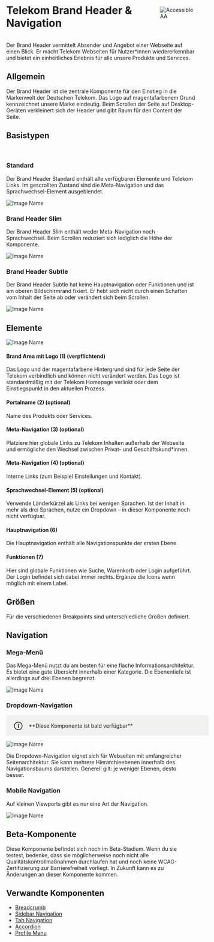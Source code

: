 <div style="display: inline-flex; align-items: center; justify-content: space-between; width: 100%;">
    <h1>Telekom Brand Header & Navigation</h1>
    <img src="assets/aa.png" alt="Accessible AA" />
</div>

Der Brand Header vermittelt Absender und Angebot einer Webseite auf einen Blick. Er macht Telekom Webseiten für Nutzer\*innen wiedererkennbar und bietet ein einheitliches Erlebnis für alle unsere Produkte und Services.

## Allgemein

Der Brand Header ist die zentrale Komponente für den Einstieg in die Markenwelt der Deutschen Telekom. Das Logo auf magentafarbenem Grund kennzeichnet unsere Marke eindeutig. Beim Scrollen der Seite auf Desktop-Geräten verkleinert sich der Header und gibt Raum für den Content der Seite.

## Basistypen

<br/>

### Standard

Der Brand Header Standard enthält alle verfügbaren Elemente und Telekom Links.
Im gescrollten Zustand sind die Meta-Navigation und das Sprachwechsel-Element ausgeblendet.

![Image Name](assets/3_components/beta-brand-header/1_DE_brandheader_brandbar_standard.png)

### Brand Header Slim

Der Brand Header Slim enthält weder Meta-Navigation noch Sprachwechsel. Beim Scrollen reduziert sich lediglich die Höhe der Komponente.

![Image Name](assets/3_components/beta-brand-header/2_DE_brandheader_brandbar_slim.png)

### Brand Header Subtle

Der Brand Header Subtle hat keine Hauptnavigation oder Funktionen und ist am oberen Bildschirmrand fixiert. Er hebt sich nicht durch einen Schatten vom Inhalt der Seite ab oder verändert sich beim Scrollen.

![Image Name](assets/3_components/beta-brand-header/3_brandheader_brandbar_subtle.png)

## Elemente

![Image Name](assets/3_components/beta-brand-header/4_brandheader_brandbar_elements.png)

#### Brand Area mit Logo (1) (verpflichtend)

Das Logo und der magentafarbene Hintergrund sind für jede Seite der Telekom verbindlich und können nicht verändert werden. Das Logo ist standardmäßig mit der Telekom Homepage verlinkt oder dem Einstiegspunkt in den aktuellen Prozess.

#### Portalname (2) (optional)

Name des Produkts oder Services.

#### Meta-Navigation (3) (optional)

Platziere hier globale Links zu Telekom Inhalten außerhalb der Webseite und ermögliche den Wechsel zwischen Privat- und Geschäftskund\*innen.

#### Meta-Navigation (4) (optional)

Interne Links (zum Beispiel Einstellungen und Kontakt).

#### Sprachwechsel-Element (5) (optional)

Verwende Länderkürzel als Links bei wenigen Sprachen. Ist der Inhalt in mehr als drei Sprachen, nutze ein Dropdown – in dieser Komponente noch nicht verfügbar.

#### Hauptnavigation (6)

Die Hauptnavigation enthält alle Navigationspunkte der ersten Ebene.

#### Funktionen (7)

Hier sind globale Funktionen wie Suche, Warenkorb oder Login aufgeführt. Der Login befindet sich dabei immer rechts. Ergänze die Icons wenn möglich mit einem Label.

## Größen

Für die verschiedenen Breakpoints sind unterschiedliche Größen definiert.

## Navigation

### Mega-Menü

Das Mega-Menü nutzt du am besten für eine flache Informationsarchitektur. Es bietet eine gute Übersicht innerhalb einer Kategorie. Die Ebenentiefe ist allerdings auf drei Ebenen begrenzt.

![Image Name](assets/3_components/beta-brand-header/5_brandheader_nav4_megamenu.png)

### Dropdown-Navigation

<div style="display: flex; width: 100%; border-radius: 3px; background-color: rgb(241, 241, 239); padding: 16px 16px 14px 20px;">
    <div style="padding-top:1px">
        <svg xmlns="http://www.w3.org/2000/svg" width="40px" height="24px"><path fill-rule="evenodd" d="M12 1c6.1 0 11 4.9 11 11s-4.9 11-11 11S1 18.1 1 12 5.9 1 12 1zm0 1.5c-5.25 0-9.5 4.25-9.5 9.5s4.25 9.5 9.5 9.5 9.5-4.25 9.5-9.5-4.25-9.5-9.5-9.5zm1 8V17h-2v-6.5h2zm-1-4A1.25 1.25 0 1112 9a1.25 1.25 0 010-2.5z"></path></svg>
    </div>
    <div style="margin-top: 4px;">
        **Diese Komponente ist bald verfügbar**
    </div>
</div>

![Image Name](assets/3_components/beta-brand-header/brandheader_dropdown_menu.png)

Die Dropdown-Navigation eignet sich für Webseiten mit umfangreicher Seitenarchitektur. Sie kann mehrere Hierarchieebenen innerhalb des Navigationsbaums darstellen. Generell gilt: je weniger Ebenen, desto besser.

### Mobile Navigation

Auf kleinen Viewports gibt es nur eine Art der Navigation.

![Image Name](assets/3_components/beta-brand-header/6_brandheader_nav_mobile.png)

## Beta-Komponente

Diese Komponente befindet sich noch im Beta-Stadium. Wenn du sie testest, bedenke, dass sie möglicherweise noch nicht alle Qualitätskontrollmaßnahmen durchlaufen hat und noch keine WCAG-Zertifizierung zur Barrierefreiheit vorliegt. In Zukunft kann es zu Änderungen an dieser Komponente kommen.

## Verwandte Komponenten

- [Breadcrumb](?path=/usage/components-breadcrumb--standard)
- [Sidebar Navigation](?path=/usage/components-sidebar-navigation--standard)
- [Tab Navigation](?path=/usage/components-tab-navigation--text-icon)
- [Accordion](?path=/usage/components-accordion--standard)
- [Profile Menu](?path=/docs/components-telekom-profile-menu--logged-out)
